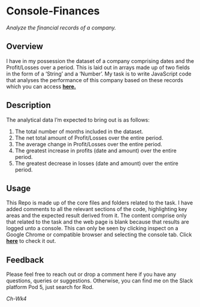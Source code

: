 # Console-Finances
_Analyze the financial records of a company._

## Overview
I have in my possession the dataset of a company comprising dates and the Profit/Losses over a period. This is laid out in arrays made up of two fields in the form of a ‘String’ and a ‘Number’. My task is to write JavaScript code that analyses the performance of this company based on these records which you can access [**here.**](https://rhanciles.github.io/Console-Finances/)

## Description
The analytical data I’m expected to bring out is as follows:
  1.	The total number of months included in the dataset.
  2.	The net total amount of Profit/Losses over the entire period.
  3.	The average change in Profit/Losses over the entire period.
  4.	The greatest increase in profits (date and amount) over the entire period.
  5.	The greatest decrease in losses (date and amount) over the entire period. 

## Usage
This Repo is made up of the core files and folders related to the task. I have added comments to all the relevant sections of the code, highlighting key areas and the expected result derived from it. The content comprise only that related to the task and the web page is blank because that results are logged unto a console. This can only be seen by clicking inspect on a Google Chrome or compatible browser and selecting the console tab. Click [**here**](https://rhanciles.github.io/Console-Finances/) to check it out.

## Feedback
Please feel free to reach out or drop a comment here if you have any questions, queries or suggestions. Otherwise, you can find me on the Slack platform Pod 5, just search for Rod.

_Ch-Wk4_
